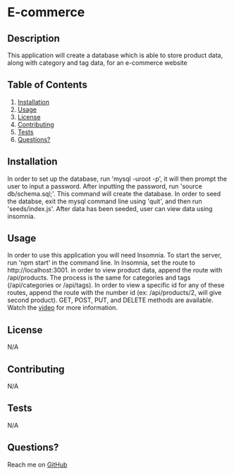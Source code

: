 # E-commerce 
## Description
This application will create a database which is able to store product data, along with category and tag data, for an e-commerce website
## Table of Contents
1. [Installation](https://github.com/rau1avi1a/E-commerce#installation)
2. [Usage](https://github.com/rau1avi1a/E-commerce#usage)
3. [License](https://github.com/rau1avi1a/E-commerce#license)
4. [Contributing](https://github.com/rau1avi1a/E-commerce#contributing)
5. [Tests](https://github.com/rau1avi1a/E-commerce#tests)
6. [Questions?](https://github.com/rau1avi1a/E-commerce#questions)
## Installation
In order to set up the database, run 'mysql -uroot -p', it will then prompt the user to input a password. After inputting the password, run 'source db/schema.sql;'. This command will create the database. In order to seed the databse, exit the mysql command line using 'quit', and then run 'seeds/index.js'. After data has been seeded, user can view data using insomnia.
## Usage
In order to use this application you will need Insomnia. To start the server, run 'npm start' in the command line. In Insomnia, set the route to http://localhost:3001. in order to view product data, append the route with /api/products. The process is the same for categories and tags (/api/categories or /api/tags). In order to view a specific id for any of these routes, append the route with the number id (ex: /api/products/2, will give second product). GET, POST, PUT, and DELETE methods are available. Watch the [video](https://drive.google.com/file/d/1zJ-eEbHUHzBF6R0gN0GA3u_qmRvNQ4YJ/preview) for more information.

## License
N/A
## Contributing
N/A
## Tests
N/A
## Questions?
Reach me on [GitHub](https://github.com/rau1avi1a)
